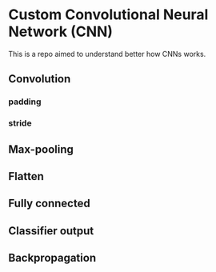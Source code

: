 # Custom Convolutional Neural Network (CNN)
This is a repo aimed to understand better how CNNs works. 

## Convolution

### padding
### stride

## Max-pooling

## Flatten

## Fully connected

## Classifier output

## Backpropagation
